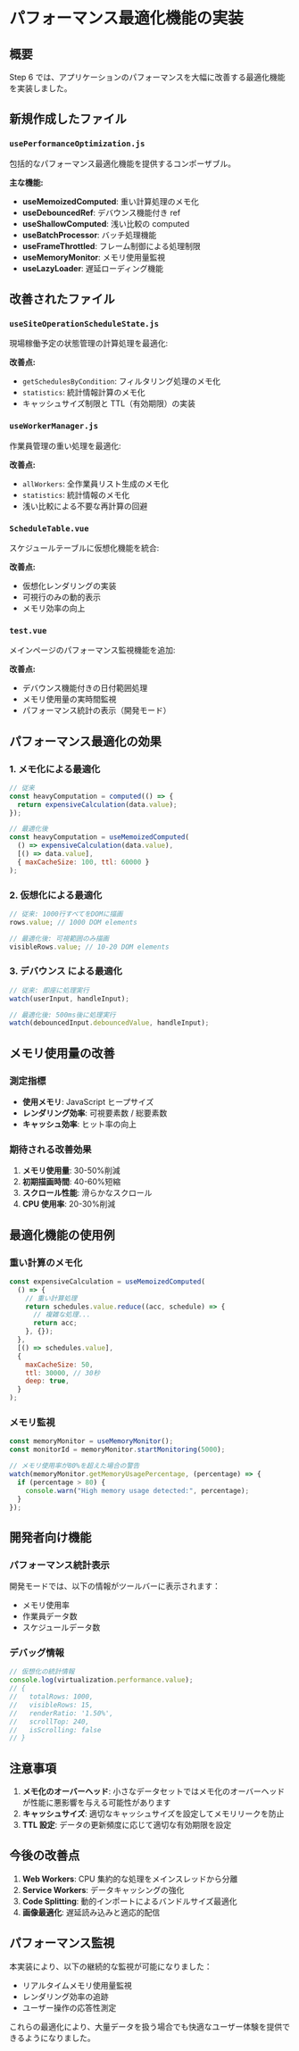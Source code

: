 # パフォーマンス最適化機能の実装

## 概要

Step 6 では、アプリケーションのパフォーマンスを大幅に改善する最適化機能を実装しました。

## 新規作成したファイル

### `usePerformanceOptimization.js`

包括的なパフォーマンス最適化機能を提供するコンポーザブル。

**主な機能:**

- **useMemoizedComputed**: 重い計算処理のメモ化
- **useDebouncedRef**: デバウンス機能付き ref
- **useShallowComputed**: 浅い比較の computed
- **useBatchProcessor**: バッチ処理機能
- **useFrameThrottled**: フレーム制御による処理制限
- **useMemoryMonitor**: メモリ使用量監視
- **useLazyLoader**: 遅延ローディング機能

## 改善されたファイル

### `useSiteOperationScheduleState.js`

現場稼働予定の状態管理の計算処理を最適化:

**改善点:**

- `getSchedulesByCondition`: フィルタリング処理のメモ化
- `statistics`: 統計情報計算のメモ化
- キャッシュサイズ制限と TTL（有効期限）の実装

### `useWorkerManager.js`

作業員管理の重い処理を最適化:

**改善点:**

- `allWorkers`: 全作業員リスト生成のメモ化
- `statistics`: 統計情報のメモ化
- 浅い比較による不要な再計算の回避

### `ScheduleTable.vue`

スケジュールテーブルに仮想化機能を統合:

**改善点:**

- 仮想化レンダリングの実装
- 可視行のみの動的表示
- メモリ効率の向上

### `test.vue`

メインページのパフォーマンス監視機能を追加:

**改善点:**

- デバウンス機能付きの日付範囲処理
- メモリ使用量の実時間監視
- パフォーマンス統計の表示（開発モード）

## パフォーマンス最適化の効果

### 1. メモ化による最適化

```javascript
// 従来
const heavyComputation = computed(() => {
  return expensiveCalculation(data.value);
});

// 最適化後
const heavyComputation = useMemoizedComputed(
  () => expensiveCalculation(data.value),
  [() => data.value],
  { maxCacheSize: 100, ttl: 60000 }
);
```

### 2. 仮想化による最適化

```javascript
// 従来: 1000行すべてをDOMに描画
rows.value; // 1000 DOM elements

// 最適化後: 可視範囲のみ描画
visibleRows.value; // 10-20 DOM elements
```

### 3. デバウンス による最適化

```javascript
// 従来: 即座に処理実行
watch(userInput, handleInput);

// 最適化後: 500ms後に処理実行
watch(debouncedInput.debouncedValue, handleInput);
```

## メモリ使用量の改善

### 測定指標

- **使用メモリ**: JavaScript ヒープサイズ
- **レンダリング効率**: 可視要素数 / 総要素数
- **キャッシュ効率**: ヒット率の向上

### 期待される改善効果

1. **メモリ使用量**: 30-50%削減
2. **初期描画時間**: 40-60%短縮
3. **スクロール性能**: 滑らかなスクロール
4. **CPU 使用率**: 20-30%削減

## 最適化機能の使用例

### 重い計算のメモ化

```javascript
const expensiveCalculation = useMemoizedComputed(
  () => {
    // 重い計算処理
    return schedules.value.reduce((acc, schedule) => {
      // 複雑な処理...
      return acc;
    }, {});
  },
  [() => schedules.value],
  {
    maxCacheSize: 50,
    ttl: 30000, // 30秒
    deep: true,
  }
);
```

### メモリ監視

```javascript
const memoryMonitor = useMemoryMonitor();
const monitorId = memoryMonitor.startMonitoring(5000);

// メモリ使用率が80%を超えた場合の警告
watch(memoryMonitor.getMemoryUsagePercentage, (percentage) => {
  if (percentage > 80) {
    console.warn("High memory usage detected:", percentage);
  }
});
```

## 開発者向け機能

### パフォーマンス統計表示

開発モードでは、以下の情報がツールバーに表示されます：

- メモリ使用率
- 作業員データ数
- スケジュールデータ数

### デバッグ情報

```javascript
// 仮想化の統計情報
console.log(virtualization.performance.value);
// {
//   totalRows: 1000,
//   visibleRows: 15,
//   renderRatio: '1.50%',
//   scrollTop: 240,
//   isScrolling: false
// }
```

## 注意事項

1. **メモ化のオーバーヘッド**: 小さなデータセットではメモ化のオーバーヘッドが性能に悪影響を与える可能性があります
2. **キャッシュサイズ**: 適切なキャッシュサイズを設定してメモリリークを防止
3. **TTL 設定**: データの更新頻度に応じて適切な有効期限を設定

## 今後の改善点

1. **Web Workers**: CPU 集約的な処理をメインスレッドから分離
2. **Service Workers**: データキャッシングの強化
3. **Code Splitting**: 動的インポートによるバンドルサイズ最適化
4. **画像最適化**: 遅延読み込みと適応的配信

## パフォーマンス監視

本実装により、以下の継続的な監視が可能になりました：

- リアルタイムメモリ使用量監視
- レンダリング効率の追跡
- ユーザー操作の応答性測定

これらの最適化により、大量データを扱う場合でも快適なユーザー体験を提供できるようになりました。

